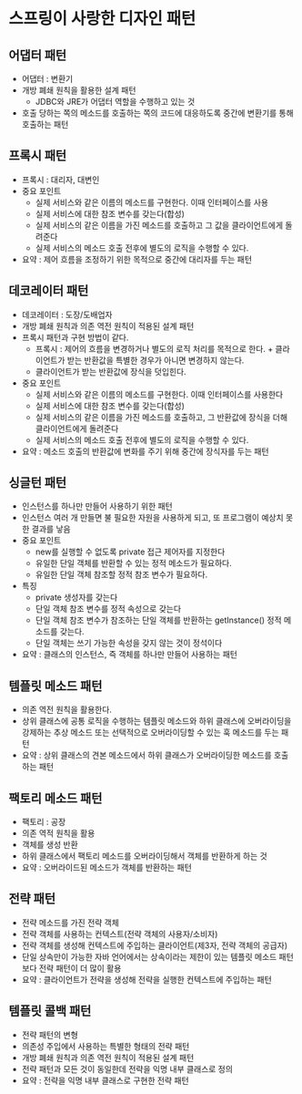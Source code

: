 # 스프링이 사랑한 디자인 패턴 
## 어댑터 패턴 
- 어댑터 : 변환기
- 개방 폐쇄 원칙을 활용한 설계 패턴
  - JDBC와 JRE가 어댑터 역할을 수행하고 있는 것
- 호출 당하는 쪽의 메소드를 호출하는 쪽의 코드에 대응하도록 중간에 변환기를 통해 호출하는 패턴

## 프록시 패턴
- 프록시 : 대리자, 대변인
- 중요 포인트
  - 실제 서비스와 같은 이름의 메소드를 구현한다. 이때 인터페이스를 사용
  - 실제 서비스에 대한 참조 변수를 갖는다(합성)
  - 실제 서비스의 같은 이름을 가진 메소드를 호출하고 그 값을 클라이언트에게 돌려준다
  - 실제 서비스의 메소드 호출 전후에 별도의 로직을 수행할 수 있다.
- 요약 : 제어 흐름을 조정하기 위한 목적으로 중간에 대리자를 두는 패턴

## 데코레이터 패턴
- 데코레이터 : 도장/도배업자
- 개방 폐쇄 원칙과 의존 역전 원칙이 적용된 설계 패턴
- 프록시 패턴과 구현 방법이 같다.
  - 프록시 : 제어의 흐름을 변경하거나 별도의 로직 처리를 목적으로 한다. + 클라이언트가 받는 반환값을 특별한 경우가 아니면 변경하지 않는다.
  - 클라이언트가 받는 반환값에 장식을 덧입힌다.
- 중요 포인트
  - 실제 서비스와 같은 이름의 메소드를 구현한다. 이때 인터페이스를 사용한다
  - 실제 서비스에 대한 참조 변수를 갖는다(합성)
  - 실제 서비스의 같은 이름을 가진 메소드를 호출하고, 그 반환값에 장식을 더해 클라이언트에게 돌려준다
  - 실제 서비스의 메소드 호출 전후에 별도의 로직을 수행할 수 있다.
- 요약 : 메소드 호출의 반환값에 변화를 주기 위해 중간에 장식자를 두는 패턴

## 싱글턴 패턴
- 인스턴스를 하나만 만들어 사용하기 위한 패턴
- 인스턴스 여러 개 만들면 불 필요한 자원을 사용하게 되고, 또 프로그램이 예상치 못한 결과를 낳음
- 중요 포인트
  - new를 실행할 수 없도록 private 접근 제어자를 지정한다
  - 유일한 단일 객체를 반환할 수 있는 정적 메소드가 필요하다.
  - 유일한 단일 객체 참조할 정적 참조 변수가 필요하다.
- 특징
  - private 생성자를 갖는다
  - 단일 객체 참조 변수를 정적 속성으로 갖는다
  - 단일 객체 참조 변수가 참조하는 단일 객체를 반환하는 getInstance() 정적 메소드를 갖는다.
  - 단일 객체는 쓰기 가능한 속성을 갖지 않는 것이 정석이다
- 요약 : 클래스의 인스턴스, 즉 객체를 하나만 만들어 사용하는 패턴

## 템플릿 메소드 패턴
- 의존 역전 원칙을 활용한다.
- 상위 클래스에 공통 로직을 수행하는 템플릿 메소드와 하위 클래스에 오버라이딩을 강제하는 추상 메소드 또는 선택적으로 오버라이딩할 수 있는 훅 메소드를 두는 패턴
- 요약 : 상위 클래스의 견본 메소드에서 하위 클래스가 오버라이딩한 메소드를 호출하는 패턴

## 팩토리 메소드 패턴
- 팩토리 : 공장
- 의존 역적 원칙을 활용
- 객체를 생성 반환
- 하위 클래스에서 팩토리 메소드를 오버라이딩해서 객체를 반환하게 하는 것
- 요약 : 오버라이드된 메소드가 객체를 반환하는 패턴

## 전략 패턴
- 전략 메소드를 가진 전략 객체
- 전략 객체를 사용하는 컨텍스트(전략 객체의 사용자/소비자)
- 전략 객체를 생성해 컨텍스트에 주입하는 클라이언트(제3자, 전략 객체의 공급자)
- 단일 상속만이 가능한 자바 언어에서는 상속이라는 제한이 있는 템플릿 메소드 패턴보다 전략 패턴이 더 많이 활용
- 요약 : 클라이언트가 전략을 생성해 전략을 실행한 컨텍스트에 주입하는 패턴

## 템플릿 콜백 패턴 
- 전략 패턴의 변형
- 의존성 주입에서 사용하는 특별한 형태의 전략 패턴
- 개방 폐쇄 원칙과 의존 역전 원칙이 적용된 설계 패턴
- 전략 패턴과 모든 것이 동일한데 전략을 익명 내부 클래스로 정의
- 요약 : 전략을 익명 내부 클래스로 구현한 전략 패턴